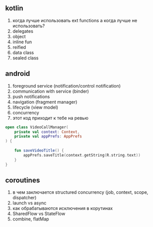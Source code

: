 ## kotlin
1. когда лучше использовать ext functions а когда лучше не использовать?
2. delegates
3. object
4. inline fun
5. reified
6. data class
7. sealed class

## android
1. foreground service (notification/control notification)
2. communication with service (binder)
3. push notifications
4. navigation (fragment manager)
5. lifecycle (view model)
6. concurrency
7. этот код приходит к тебе на ревью
```kotlin
open class VideoCallManager(  
    private val context: Context,  
    private val appPrefs: AppPrefs  
) {  
  
    fun saveVideoTitle() {  
        appPrefs.saveTitle(context.getString(R.string.text))  
    }  
}
```

## coroutines
1. в чем заключается structured concurrency (job, context, scope, dispatcher)
2. launch vs async
3. как обрабатываются исключения в корутинах
4. SharedFlow vs StateFlow
5. combine, flatMap
